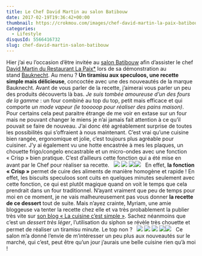 ```yaml
---
title: Le Chef David Martin au salon Batibouw
date: 2017-02-19T19:36:42+00:00
thumbnail: https://crokmou.com/images/chef-david-martin-la-paix-batibouw-Bauknecht-2017-1.jpg
categories:
  - Lifestyle
disqusId: 5566416732
slug: chef-david-martin-salon-batibouw
---
```


Hier j’ai eu l’occasion d’être invitée au [salon Batibouw](https://www.batibouw.com/fr) afin d’assister le chef [David Martin du Restaurant La Paix*](http://www.lapaix1892.com/) lors de sa démonstration au stand [Bauknecht](http://www.bauknecht.be/). Au menu ? **Un tiramisu aux speculoos, une recette simple mais délicieuse**, concoctée avec une des nouveautés de la marque Bauknecht. Avant de vous parler de la recette, j’aimerai vous parler un peu des produits découverts là bas. _Je suis tombée amoureuse d’un des fours de la gamme_ : un four combiné au top du top, petit mais efficace et qui comporte _un mode vapeur (le tooooop pour réaliser des pains maison)_. Pour certains cela peut paraitre étrange de me voir en extase sur un four mais ne pouvant changer le miens je n’ai jamais fait attention à ce qu’il pouvait se faire de nouveau. J’ai donc été agréablement surprise de toutes les possibilités qui s’offraient à nous maintenant. C’est vrai qu’une cuisine bien rangée, ergonomique et jolie, c’est toujours plus agréable pour cuisiner. J’y ai également vu une hotte encastrée à mes les plaques, un chouette frigo/congelo encastrable et un micro-ondes avec une fonction « Crisp » bien pratique. C’est d’ailleurs cette fonction qui a été mise en avant par le Chef pour réaliser sa recette.   ![](https://crokmou.com/images/chef-david-martin-la-paix-batibouw-Bauknecht-2017-2_lgna9h.jpg) ![](https://crokmou.com/images/chef-david-martin-la-paix-batibouw-Bauknecht-2017-3_etnihy.jpg) ![](https://crokmou.com/images/chef-david-martin-la-paix-batibouw-Bauknecht-2017-6_wz8xls.jpg)![](https://crokmou.com/images/chef-david-martin-la-paix-batibouw-Bauknecht-2017-4_oxucyr.jpg)   En effet, **la fonction « Crisp »** permet de cuire des aliments de manière homogène et rapide ! En effet, les biscuits speculoos sont cuits en quelques minutes seulement avec cette fonction, ce qui est plutôt magique quand on voit le temps que cela prendrait dans un four traditionnel. N’ayant vraiment que peu de temps pour moi en ce moment, je ne vais malheureusement pas vous donner **la recette de ce dessert** tout de suite. Mais n’ayez crainte, Myriam, une amie bloggeuse va tenter la recette chez elle et va très probablement la publier très vite sur [son blog « La cuisine c’est simple »](http://www.lacuisinecestsimple.com/). Sachez néanmoins que c’est un _dessert très léger_, l’utilisation du siphon se révèle très chouette et permet de réaliser un tiramisu minute. Le top non ?   ![](https://crokmou.com/images/chef-david-martin-la-paix-batibouw-Bauknecht-2017-5_b8zrad.jpg) ![](https://crokmou.com/images/chef-david-martin-la-paix-batibouw-Bauknecht-2017-7_jpyrml.jpg) ![](https://crokmou.com/images/chef-david-martin-la-paix-batibouw-Bauknecht-2017-8_lpe2e0.jpg) ![](https://crokmou.com/images/chef-david-martin-la-paix-batibouw-Bauknecht-2017-9_jmpapx.jpg)![](https://crokmou.com/images/chef-david-martin-la-paix-batibouw-Bauknecht-2017_p3bbyo.jpg)   Ce salon m’a donné l’envie de m’intéresser un peu plus aux nouveautés sur le marché, qui c’est, peut être qu’un jour j’aurais une belle cuisine rien qu’à moi !